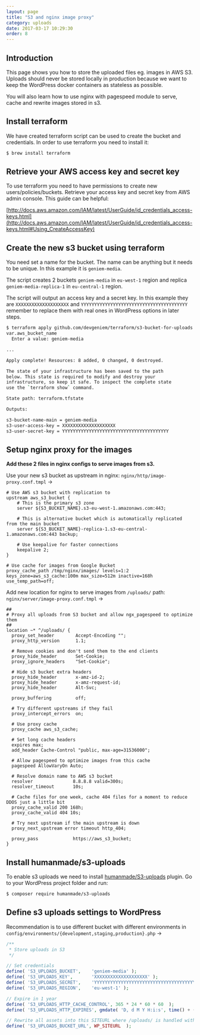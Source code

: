 ```yaml
---
layout: page
title: "S3 and nginx image proxy"
category: uploads
date: 2017-03-17 10:29:30
order: 8
---
```


## Introduction

This page shows you how to store the uploaded files eg. images in AWS S3. Uploads should never be stored locally in production because we want to keep the WordPress docker containers as stateless as possible.

You will also learn how to use nginx with pagespeed module to serve, cache and rewrite images stored in s3.


## Install terraform

We have created terraform script can be used to create the bucket and credentials. In order to use terraform you need to install it:

```bash
$ brew install terraform
```

## Retrieve your AWS access key and secret key

To use terraform you need to have permissions to create new users/policies/buckets. Retrieve your access key and secret key from AWS admin console. This guide can be helpful:

[http://docs.aws.amazon.com/IAM/latest/UserGuide/id_credentials_access-keys.html](http://docs.aws.amazon.com/IAM/latest/UserGuide/id_credentials_access-keys.html#Using_CreateAccessKey)

## Create the new s3 bucket using terraform

You need set a name for the bucket. The name can be anything but it needs to be unique. In this example it is `geniem-media`.

The script creates 2 buckets `geniem-media` in `eu-west-1` region and replica `geniem-media-replica-1` in `eu-central-1` region.

The script will output an access key and a secret key. In this example they are `XXXXXXXXXXXXXXXXXXXX` and `YYYYYYYYYYYYYYYYYYYYYYYYYYYYYYYYYYYYYYYY` remember to replace them with real ones in WordPress options in later steps.

```bash
$ terraform apply github.com/devgeniem/terraform/s3-bucket-for-uploads
var.aws_bucket_name
  Enter a value: geniem-media

...

Apply complete! Resources: 8 added, 0 changed, 0 destroyed.

The state of your infrastructure has been saved to the path
below. This state is required to modify and destroy your
infrastructure, so keep it safe. To inspect the complete state
use the `terraform show` command.

State path: terraform.tfstate

Outputs:

s3-bucket-name-main = geniem-media
s3-user-access-key = XXXXXXXXXXXXXXXXXXXX
s3-user-secret-key = YYYYYYYYYYYYYYYYYYYYYYYYYYYYYYYYYYYYYYYY
```

## Setup nginx proxy for the images

**Add these 2 files in nginx configs to serve images from s3.**

Use your new s3 bucket as upstream in nginx: `nginx/http/image-proxy.conf.tmpl` ->

```nginx
# Use AWS s3 bucket with replication to
upstream aws_s3_bucket {
	# This is the primary s3 zone
    server ${S3_BUCKET_NAME}.s3-eu-west-1.amazonaws.com:443;

    # This is alternative bucket which is automatically replicated from the main bucket
    server ${S3_BUCKET_NAME}-replica-1.s3-eu-central-1.amazonaws.com:443 backup;

    # Use keepalive for faster connections
    keepalive 2;
}

# Use cache for images from Google Bucket
proxy_cache_path /tmp/nginx/images/ levels=1:2 keys_zone=aws_s3_cache:100m max_size=512m inactive=168h use_temp_path=off;
```

Add new location for nginx to serve images from `/uploads/` path: `nginx/server/image-proxy.conf.tmpl` ->

```nginx
##
# Proxy all uploads from S3 bucket and allow ngx_pagespeed to optimize them
##
location ~* ^/uploads/ {
  proxy_set_header        Accept-Encoding "";
  proxy_http_version      1.1;

  # Remove cookies and don't send them to the end clients
  proxy_hide_header       Set-Cookie;
  proxy_ignore_headers    "Set-Cookie";

  # Hide s3 bucket extra headers
  proxy_hide_header       x-amz-id-2;
  proxy_hide_header       x-amz-request-id;
  proxy_hide_header       Alt-Svc;

  proxy_buffering         off;

  # Try different upstreams if they fail
  proxy_intercept_errors  on;

  # Use proxy cache
  proxy_cache aws_s3_cache;

  # Set long cache headers
  expires max;
  add_header Cache-Control "public, max-age=31536000";

  # Allow pagespeed to optimize images from this cache
  pagespeed AllowVaryOn Auto;

  # Resolve domain name to AWS s3 bucket
  resolver               8.8.8.8 valid=300s;
  resolver_timeout       10s;

  # Cache files for one week, cache 404 files for a moment to reduce DDOS just a little bit
  proxy_cache_valid 200 168h;
  proxy_cache_valid 404 10s;

  # Try next upstream if the main upstream is down
  proxy_next_upstream error timeout http_404;

  proxy_pass             https://aws_s3_bucket;
}
```

## Install humanmade/s3-uploads

To enable s3 uploads we need to install [humanmade/S3-uploads](https://github.com/humanmade/S3-Uploads)
plugin. Go to your WordPress project folder and run:

```bash
$ composer require humanmade/s3-uploads
```

## Define s3 uploads settings to WordPress

Recommendation is to use different bucket with different environments in `config/environments/{development,staging,production}.php` ->

```php
/**
 * Store uploads in S3
 */

// Set credentials
define( 'S3_UPLOADS_BUCKET',    'geniem-media' );
define( 'S3_UPLOADS_KEY',       'XXXXXXXXXXXXXXXXXXXX' );
define( 'S3_UPLOADS_SECRET',    'YYYYYYYYYYYYYYYYYYYYYYYYYYYYYYYYYYYYYYYY' );
define( 'S3_UPLOADS_REGION',    'eu-west-1' );

// Expire in 1 year
define( 'S3_UPLOADS_HTTP_CACHE_CONTROL', 365 * 24 * 60 * 60  );
define( 'S3_UPLOADS_HTTP_EXPIRES', gmdate( 'D, d M Y H:i:s', time() + (365 * 24 * 60 * 60) ) .' GMT' );

// Rewrite all assets into this SITEURL where /uploads/ is handled with nginx+pagespeed
define( 'S3_UPLOADS_BUCKET_URL', WP_SITEURL  );
```
